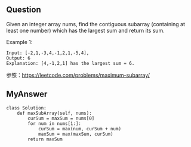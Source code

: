 ## Question
Given an integer array nums, find the contiguous subarray (containing at least one number) which has the largest sum and return its sum.

Example 1:
```
Input: [-2,1,-3,4,-1,2,1,-5,4],
Output: 6
Explanation: [4,-1,2,1] has the largest sum = 6.
```
参照：https://leetcode.com/problems/maximum-subarray/


## MyAnswer
```
class Solution:
    def maxSubArray(self, nums):
        curSum = maxSum = nums[0]
        for num in nums[1:]:
            curSum = max(num, curSum + num)
            maxSum = max(maxSum, curSum)
        return maxSum
```
